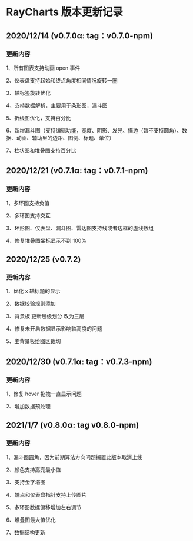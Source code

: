 # RayCharts 版本更新记录

## 2020/12/14 (v0.7.0α: tag：v0.7.0-npm)

### 更新内容

1、所有图表支持动画 open 事件

2、仪表盘支持起始和终点角度相同情况旋转一圈

3、轴标签旋转优化

4、支持数据解析，主要用于条形图，漏斗图

5、折线图优化，支持百分比

6、新增漏斗图（支持编辑功能，宽度、阴影、发光、描边（暂不支持圆角）、数据、动画、辅助里的边距、图例、标题、单位）

7、柱状图和堆叠图支持百分比

## 2020/12/21 (v0.7.1α: tag：v0.7.1-npm)

### 更新内容

1、多环图支持负值

2、多环图支持交互

3、环形图、仪表盘、漏斗图、雷达图支持线或者边框的虚线数组

4、修复堆叠图坐标显示不到 100%

## 2020/12/25 (v0.7.2)

### 更新内容

1、优化 x 轴标题的显示

2、数据校验规则添加

3、背景板 更新层级划分 改为三层

4、修复未开启数据显示影响轴高度的问题

5、主背景板绘图区裁切

## 2020/12/30 (v0.7.1α: tag：v0.7.3-npm)

### 更新内容

1、修复 hover 拖拽一直显示问题

2、增加数据预处理

## 2021/1/7 (v0.8.0α: tag v0.8.0-npm)

### 更新内容

1、漏斗图圆角，因为前期算法方向问题搁置此版本取消上线

2、颜色支持高亮最小值

3、支持金字塔图

4、端点和仪表盘指针支持上传图片

5、多环图数据偏移增加左右调节

6、堆叠图最大值优化

7、数据结构更新
